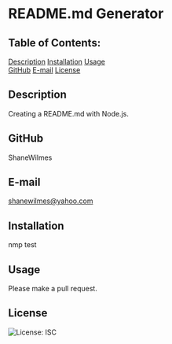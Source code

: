 # README.md Generator

## Table of Contents:
  [Description](#description) 
  [Installation](#installation)
  [Usage](#usage)  
  [GitHub](#gitHub)
  [E-mail](#E-mail)
  [License](#License)  

## Description
Creating a README.md with Node.js.

## GitHub
ShaneWilmes

## E-mail
shanewilmes@yahoo.com

## Installation
nmp test

## Usage
Please make a pull request.

## License

![License: ISC](https://img.shields.io/badge/License-ISC-blue.svg)
    
